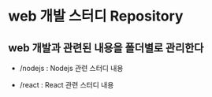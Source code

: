 # web 개발 스터디 Repository

## web 개발과 관련된 내용을 폴더별로 관리한다

- /nodejs : Nodejs 관련 스터디 내용

- /react  : React 관련 스터디 내용